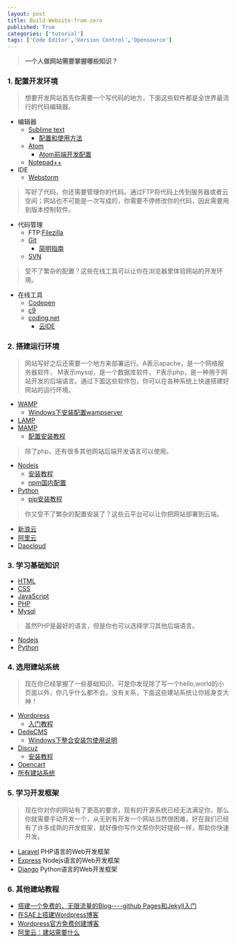```yaml
---
layout: post
title: Build-Website-from-zero
published: True
categories: ['tutorial']
tags: ['Code Editor','Version Control','Opensource']
---
```


> **一个人做网站需要掌握哪些知识？**

<!--more-->

### 1. 配置开发环境

> 想要开发网站首先你需要一个写代码的地方，下面这些软件都是全世界最流行的代码编辑器。

* 编辑器
    * [Sublime text](https://www.sublimetext.com/)
        - [配置和使用方法](https://www.zybuluo.com/king/note/47271)
    * [Atom](https://atom.io/)
        - [Atom前端开发配置](http://leftstick.github.io/tech/2015/07/01/setup-frontend-env-with-atom)
    * [Notepad++](https://notepad-plus-plus.org/)
* IDE
    * [Webstorm](https://www.jetbrains.com/webstorm/)

> 写好了代码，你还需要管理你的代码。通过FTP将代码上传到服务器或者云空间；网站也不可能是一次写成的，你需要不停修改你的代码，因此需要用到版本控制软件。

* 代码管理
    * FTP:[Filezilla](https://www.filezilla.cn/)
    * [Git](https://git-scm.com/)
        - [简明指南](http://rogerdudler.github.io/git-guide/index.zh.html)
    * [SVN](https://tortoisesvn.net/index.zh.html)

> 受不了繁杂的配置？这些在线工具可以让你在浏览器里体验网站的开发环境。

* 在线工具
    * [Codepen](http://codepen.io/)
    * [c9](https://c9.io)
    * [coding.net](https://coding.net/)
        - [云IDE](https://ide.coding.net/)

### 2. 搭建运行环境

> 网站写好之后还需要一个地方来部署运行。A表示apache，是一个网络服务器软件， M表示mysql，是一个数据库软件， P表示php，是一种用于网站开发的后端语言。通过下面这些软件包，你可以在各种系统上快速搭建好网站的运行环境。

* [WAMP](http://www.wampserver.com/en/)
    - [Windows下安装配置wampserver](http://blog.csdn.net/geofferysun/article/details/9046693)
* [LAMP](https://magiclen.org/lamp/)
* [MAMP](https://www.mamp.info/en/)
    - [配置安装教程](https://netbeans.org/kb/docs/php/configure-php-environment-mac-os_zh_CN.html)

> 除了php，还有很多其他网站后端开发语言可以使用。

* [Nodejs](https://nodejs.org/zh-cn/) 
    - [安装教程](http://www.runoob.com/nodejs/nodejs-install-setup.html)
    - [npm国内配置](https://npm.taobao.org/)
* [Python](https://www.python.org/) 
    - [pip安装教程](http://pip-cn.readthedocs.io/en/latest/installing.html)

> 你又受不了繁杂的配置安装了？这些云平台可以让你把网站部署到云端。

* [新浪云](http://www.sinacloud.com/)
* [阿里云](https://www.aliyun.com/)
* [Daocloud](https://www.daocloud.io/)

### 3. 学习基础知识

* [HTML](http://www.w3school.com.cn/html/)
* [CSS](http://www.w3school.com.cn/css/)
* [JavaScript](http://www.w3school.com.cn/js/)
* [PHP](http://www.w3school.com.cn/php/)
* [Mysql](http://www.runoob.com/mysql/mysql-tutorial.html)

> 虽然PHP是最好的语言，但是你也可以选择学习其他后端语言。

* [Nodejs](http://www.runoob.com/nodejs/nodejs-tutorial.html)
* [Python](http://www.runoob.com/python/python-tutorial.html)

### 4. 选用建站系统

> 现在你已经掌握了一些基础知识，可是你发现除了写一个hello,world的小页面以外，你几乎什么都不会。没有关系，下面这些建站系统让你摇身变大神！

* [Wordpress](https://cn.wordpress.org/)
    - [入门教程](http://www.wpdaxue.com/series/wordpress-start/)
* [DedeCMS](http://www.dedecms.com/) 
    - [Windows下整合安装包使用说明](http://www.dedecms.com/help/installation/2009/0929/1.html)
* [Discuz](http://www.discuz.net/forum.php)
    - [安装教程](http://www.discuz.net/thread-2141484-1-1.html)
* [Opencart](http://www.opencartchina.com/)
* [所有建站系统](http://www.oschina.net/project/tag/256/web-system?lang=0&os=0&sort=view) 

### 5. 学习开发框架

> 现在你对你的网站有了更高的要求，现有的开源系统已经无法满足你，那么你就需要手动开发一个，从无到有开发一个网站当然很困难，好在我们已经有了许多成熟的开发框架，就好像你写作文帮你列好提纲一样，帮助你快速开发。

* [Laravel](https://laravel.com/) PHP语言的Web开发框架
* [Express](http://expressjs.com/zh-cn/) Nodejs语言的Web开发框架
* [Django](https://www.djangoproject.com/) Python语言的Web开发框架

### 6. 其他建站教程

* [搭建一个免费的，无限流量的Blog----github Pages和Jekyll入门](http://www.ruanyifeng.com/blog/2012/08/blogging_with_jekyll.html)
* [在SAE上搭建Wordpress博客](http://www.zhangbingliang.com/2532.html)
* [Wordpress官方免费创建博客](https://zh-cn.wordpress.com/)
* [阿里云：建站需要什么](https://help.aliyun.com/knowledge_detail/39784.html)
